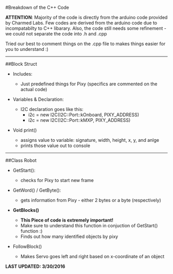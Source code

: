 #Breakdown of the C++ Code

**ATTENTION**: Majority of the code is directly from the arduino code provided by Charmed Labs. Few codes are derived from the arduino code due to incompatabilty to C++ libarary. Also, the code still needs some refinement - we could not separate the code into .h and .cpp

Tried our best to comment things on the .cpp file to makes things easier for you to understand :)

---
##Block Struct 

- Includes: 
  
  - Just predefined things for Pixy (specifics are commented on the actual code)

- Variables & Declaration: 
  
  - I2C declaration goes like this: 
    - i2c = new I2C(I2C::Port::kOnboard, PIXY_ADDRESS)
    - i2c = new I2C(I2C::Port::kMXP, PIXY_ADDRESS)

- Void print()
  
  - assigns value to variable: signature, width, height, x, y, and anlge
  - prints those value out to console

---
##Class Robot

- GetStart(): 
  
  - checks for Pixy to start new frame

- GetWord() / GetByte(): 
  
  - gets information from Pixy - either 2 bytes or a byte (respectively)

- **GetBlocks()**

  - **This Piece of code is extremely important!**
  - Make sure to understand this function in conjuction of GetStart() function :)
  - Finds out how many identified objects by pixy

- FollowBlock()
  
  - Makes Servo goes left and right based on x-coordinate of an object

**LAST UPDATED: 3/30/2016**
